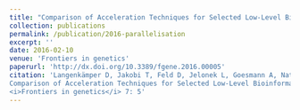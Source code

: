 ```yaml
---
title: "Comparison of Acceleration Techniques for Selected Low-Level Bioinformatics Operations."
collection: publications
permalink: /publication/2016-parallelisation
excerpt: ''
date: 2016-02-10
venue: 'Frontiers in genetics'
paperurl: 'http://dx.doi.org/10.3389/fgene.2016.00005'
citation: 'Langenkämper D, Jakobi T, Feld D, Jelonek L, Goesmann A, Nattkemper TW (2016)<br>
Comparison of Acceleration Techniques for Selected Low-Level Bioinformatics Operations.<br>
<i>Frontiers in genetics</i> 7: 5'
---
```

